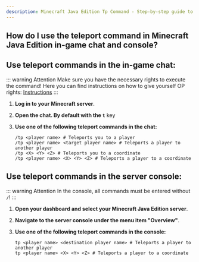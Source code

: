 ```yaml
---
description: Minecraft Java Edition Tp Command - Step-by-step guide to teleporting on your server.
---
```


## How do I use the teleport command in Minecraft Java Edition in-game chat and console?

## Use teleport commands in the in-game chat:

::: warning Attention
Make sure you have the necessary rights to execute the command! Here you can find instructions on how to give yourself OP rights: [Instructions](../grant-op-rights.md)
:::

1. <strong>Log in to your Minecraft server</strong>.

2. <strong>Open the chat. By default with the ```t```</strong> key

3. <strong>Use one of the following teleport commands in the chat:</strong>

    ```
    /tp <player name> # Teleports you to a player
    /tp <player name> <target player name> # Teleports a player to another player
    /tp <X> <Y> <Z> # Teleports you to a coordinate
    /tp <player name> <X> <Y> <Z> # Teleports a player to a coordinate
    ```


## Use teleport commands in the server console:

::: warning Attention
In the console, all commands must be entered without ```/```!
:::

1. <strong>Open your dashboard and select your Minecraft Java Edition server</strong>.

2. <strong>Navigate to the server console under the menu item "Overview"</strong>.

3. <strong>Use one of the following teleport commands in the console:</strong>

    ```
    tp <player name> <destination player name> # Teleports a player to another player
    tp <player name> <X> <Y> <Z> # Teleports a player to a coordinate
    ```